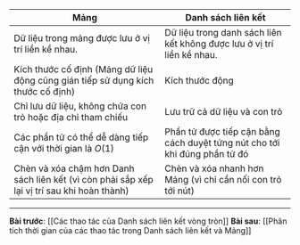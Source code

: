 | Mảng                                                                                        | Danh sách liên kết                                                         |
| ------------------------------------------------------------------------------------------- | -------------------------------------------------------------------------- |
| Dữ liệu trong mảng được lưu ở vị trí liền kề nhau.                                          | Dữ liệu trong danh sách liên kết không được lưu ở vị trí liền kề nhau.     |
| Kích thước cố định (Mảng dữ liệu động cũng gián tiếp sử dụng kích thước cố định)            | Kích thước động                                                            |
| Chỉ lưu dữ liệu, không chứa con trỏ hoặc địa chỉ tham chiếu                                 | Lưu trữ cả dữ liệu và con trỏ                                              |
| Các phần tử có thể dễ dàng tiếp cận với thời gian là $O(1)$                                 | Phần tử được tiếp cận bằng cách duyệt tứng nút cho tới khi đúng phần tử đó |
| Chèn và xóa chậm hơn Danh sách liên kết (vì còn phải sắp xếp lại vị trí sau khi hoàn thành) | Chèn và xóa nhanh hơn Mảng (vì chỉ cần nối con trỏ tới nút)                |

---
**Bài trước**: [[Các thao tác của Danh sách liên kết vòng tròn]]
**Bài sau**: [[Phân tích thời gian của các thao tác trong Danh sách liên kết và Mảng]]